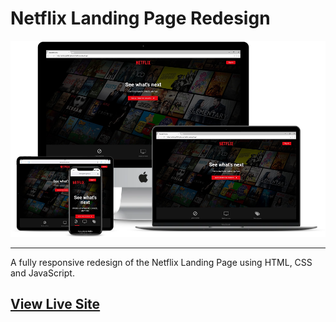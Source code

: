 # Netflix Landing Page Redesign

![Netflix Landing Page](responsive.png)
<hr>

A fully responsive redesign of the Netflix Landing Page using HTML, CSS and JavaScript.

## [View Live Site](https://anthonys1760.github.io/Netflix-Landing-Page-Redesign/)
